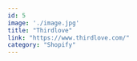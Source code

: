 ```yaml
---
id: 5
image: './image.jpg'
title: "Thirdlove"
link: "https://www.thirdlove.com/"
category: "Shopify"
---
```

